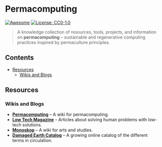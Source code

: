# Permacomputing 
[![Awesome](https://awesome.re/badge.svg)](https://awesome.re)
[![License: CC0-1.0](https://img.shields.io/badge/License-CC0_1.0-lightgrey.svg)](http://creativecommons.org/publicdomain/zero/1.0/)

> A knowledge collection of resources, tools, projects, and information on **permacomputing** – sustainable and regenerative computing practices inspired by permaculture principles.

## Contents

- [Resources](#resources)
  - [Wikis and Blogs](#wikis-and-blogs)

## Resources

### Wikis and Blogs
  - **[Permacomputing](https://permacomputing.net)** – A wiki for permacomputing.
  - **[Low Tech Magazine](https://www.lowtechmagazine.com/)** – Articles about solving human problems with low-tech solutions.
  - **[Monoskop](https://monoskop.org/)** – A wiki for arts and studies.
  - **[Damaged Earth Catalog](https://damaged.bleu255.com/)** – A growing online catalog of the different terms in circulation.
